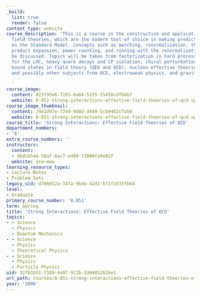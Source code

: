 ```yaml
---
_build:
  list: true
  render: false
content_type: website
course_description: 'This is a course in the construction and application of effective
  field theories, which are the modern tool of choice in making predictions based
  on the Standard Model. Concepts such as matching, renormalization, the operator
  product expansion, power counting, and running with the renormalization group will
  be discussed. Topics will be taken from factorization in hard processes relevant
  for the LHC, heavy quark decays and CP violation, chiral perturbation theory, non-relativistic
  bound states in field theory (QED and QCD), nucleon effective theories with a fine-tuning,
  and possibly other subjects from QCD, electroweak physics, and gravity.

  '
course_image:
  content: 023795e6-7285-0a64-5155-55458cdf6bb7
  website: 8-851-strong-interactions-effective-field-theories-of-qcd-spring-2006
course_image_thumbnail:
  content: 2943d97e-7244-9d8d-d449-5cb9462c7a50
  website: 8-851-strong-interactions-effective-field-theories-of-qcd-spring-2006
course_title: 'Strong Interactions: Effective Field Theories of QCD'
department_numbers:
- '8'
extra_course_numbers: ''
instructors:
  content:
  - dbdcb54d-58af-6ac7-ed89-73086fa9e82f
  website: ocw-www
learning_resource_types:
- Lecture Notes
- Problem Sets
legacy_uid: d766012a-34fa-9bda-42d1-b71fa333fb64
level:
- Graduate
primary_course_number: '8.851'
term: Spring
title: 'Strong Interactions: Effective Field Theories of QCD'
topics:
- - Science
  - Physics
  - Quantum Mechanics
- - Science
  - Physics
  - Theoretical Physics
- - Science
  - Physics
  - Particle Physics
uid: 32fb1b51-f189-4a97-913b-530485261be1
url_path: courses/8-851-strong-interactions-effective-field-theories-of-qcd-spring-2006
year: '2006'
---
```

